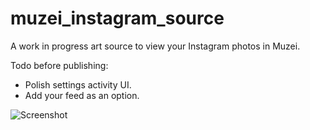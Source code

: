 muzei_instagram_source
======================

A work in progress art source to view your Instagram photos in Muzei.

Todo before publishing:
* Polish settings activity UI.
* Add your feed as an option.

![Screenshot](http://i.imgur.com/AxMVpBr.png)
